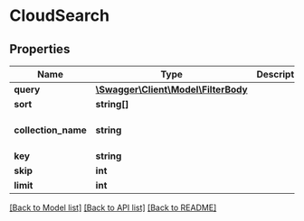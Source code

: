 # CloudSearch

## Properties
Name | Type | Description | Notes
------------ | ------------- | ------------- | -------------
**query** | [**\Swagger\Client\Model\FilterBody**](FilterBody.md) |  | [optional] 
**sort** | **string[]** |  | [optional] 
**collection_name** | **string** |  | [optional] [default to 'table_name_here']
**key** | **string** |  | [optional] 
**skip** | **int** |  | [optional] 
**limit** | **int** |  | [optional] 

[[Back to Model list]](../README.md#documentation-for-models) [[Back to API list]](../README.md#documentation-for-api-endpoints) [[Back to README]](../README.md)



